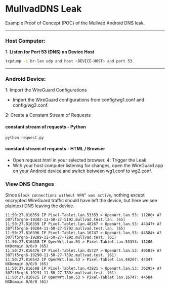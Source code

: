 # MullvadDNS Leak

Example Proof of Concept (POC) of the Mullvad Android DNS leak.

---

### Host Computer:

1: **Listen for Port 53 (DNS) on Device Host**

```sh
tcpdump -i br-lan udp and host <DEVICE-HOST> and port 53
```

---

### Android Device:

1: Import the WireGuard Configurations

- Import the WireGuard configurations from config/wg1.conf and config/wg2.conf.

2: Create a Constant Stream of Requests

#### constant stream of requests - Python

```
python request.py
```

#### constant stream of requests - HTML / Browser

- Open request.html in your selected browser.
  4: Trigger the Leak
- With your host computer listening for changes, open the WireGuard app on your Android device and switch between wg1.conf to wg2.conf.

### View DNS Changes
Since `Block connections without VPN” was active`, nothing except encrypted WireGuard traffic should have left the device, but here we see plaintext DNS leaving the device.
```
11:50:27.816359 IP Pixel-Tablet.lan.53353 > OpenWrt.lan.53: 11200+ A? 307lf5rgn6-19282-11-50-27-519z.mullvad.test.lan. (65)
11:50:27.816359 IP Pixel-Tablet.lan.48267 > OpenWrt.lan.53: 44347+ A? 307lf5rgn6-19284-11-50-27-579z.mullvad.test.lan. (65)
11:50:27.816396 IP Pixel-Tablet.lan.16747 > OpenWrt.lan.53: 44584+ A? 307lf5rgn6-19289-11-50-27-729z.mullvad.test. (61)
11:50:27.816458 IP OpenWrt.lan.53 > Pixel-Tablet.lan.53353: 11200 NXDomain 0/0/0 (65)
11:50:27.816476 IP Pixel-Tablet.lan.45727 > OpenWrt.lan.53: 40503+ A? 307lf5rgn6-19290-11-50-27-759z.mullvad.test. (61)
11:50:27.816542 IP OpenWrt.lan.53 > Pixel-Tablet.lan.48267: 44347 NXDomain 0/0/0 (65)
11:50:27.816588 IP Pixel-Tablet.lan.43821 > OpenWrt.lan.53: 36295+ A? 307lf5rgn6-19291-11-50-27-789z.mullvad.test. (61) 
11:50:27.816625 IP OpenWrt.lan.53 > Pixel-Tablet.lan.16747: 44584 NXDomain 0/0/0 (61)
```
